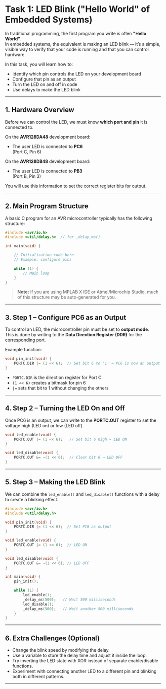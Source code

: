 # Task 1: LED Blink ("Hello World" of Embedded Systems)

In traditional programming, the first program you write is often **"Hello World"**.  
In embedded systems, the equivalent is making an LED blink — it’s a simple, visible way to verify that your code is running and that you can control hardware.

In this task, you will learn how to:
- Identify which pin controls the LED on your development board
- Configure that pin as an output
- Turn the LED on and off in code
- Use delays to make the LED blink

---

## 1. Hardware Overview

Before we can control the LED, we must know **which port and pin** it is connected to.

On the **AVR128DA48** development board:
- The user LED is connected to **PC6**  
  (Port C, Pin 6)

On the **AVR128DB48** development board:
- The user LED is connected to **PB3**  
  (Port B, Pin 3)

You will use this information to set the correct register bits for output.

---

## 2. Main Program Structure

A basic C program for an AVR microcontroller typically has the following structure:

```c
#include <avr/io.h>
#include <util/delay.h>  // for _delay_ms()

int main(void) {

    // Initialization code here
    // Example: configure pins

    while (1) {
        // Main loop
    }
}
```

> **Note:** If you are using MPLAB X IDE or Atmel/Microchip Studio, much of this structure may be auto-generated for you.

---

## 3. Step 1 – Configure PC6 as an Output

To control an LED, the microcontroller pin must be set to **output mode**.  
This is done by writing to the **Data Direction Register (DDR)** for the corresponding port.

Example function:

```c
void pin_init(void) {
    PORTC.DIR |= (1 << 6);  // Set bit 6 to '1' → PC6 is now an output
}
```

- `PORTC.DIR` is the direction register for Port C  
- `(1 << 6)` creates a bitmask for pin 6  
- `|=` sets that bit to 1 without changing the others

---

## 4. Step 2 – Turning the LED On and Off

Once PC6 is an output, we can write to the **PORTC.OUT** register to set the voltage high (LED on) or low (LED off).

```c
void led_enable(void) {
    PORTC.OUT |= (1 << 6);   // Set bit 6 high → LED ON
}

void led_disable(void) {
    PORTC.OUT &= ~(1 << 6);  // Clear bit 6 → LED OFF
}
```

---

## 5. Step 3 – Making the LED Blink

We can combine the `led_enable()` and `led_disable()` functions with a delay to create a blinking effect.

```c
#include <avr/io.h>
#include <util/delay.h>

void pin_init(void) {
    PORTC.DIR |= (1 << 6);  // Set PC6 as output
}

void led_enable(void) {
    PORTC.OUT |= (1 << 6);  // LED ON
}

void led_disable(void) {
    PORTC.OUT &= ~(1 << 6); // LED OFF
}

int main(void) {
    pin_init();

    while (1) {
        led_enable();
        _delay_ms(500);   // Wait 500 milliseconds
        led_disable();
        _delay_ms(500);   // Wait another 500 milliseconds
    }
}
```

---

## 6. Extra Challenges (Optional)
- Change the blink speed by modifying the delay.
- Use a variable to store the delay time and adjust it inside the loop.
- Try inverting the LED state with XOR instead of separate enable/disable functions.
- Experiment with connecting another LED to a different pin and blinking both in different patterns.

---
